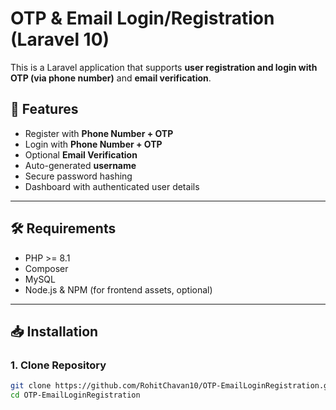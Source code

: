 # OTP & Email Login/Registration (Laravel 10)

This is a Laravel application that supports **user registration and login with OTP (via phone number)** and **email verification**.

## 🚀 Features
- Register with **Phone Number + OTP**
- Login with **Phone Number + OTP**
- Optional **Email Verification**
- Auto-generated **username**
- Secure password hashing
- Dashboard with authenticated user details

---

## 🛠️ Requirements
- PHP >= 8.1
- Composer
- MySQL
- Node.js & NPM (for frontend assets, optional)

---

## 📥 Installation

### 1. Clone Repository
```bash
git clone https://github.com/RohitChavan10/OTP-EmailLoginRegistration.git
cd OTP-EmailLoginRegistration
